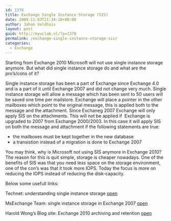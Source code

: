 ```yaml
---
id: 1378
title: Exchange Single Instance Storage (SIS)
date: 2009-11-03T21:34:10+00:00
author: Johan Veldhuis
layout: post
guid: http://myuclab.nl/?p=1378
permalink: /exchange-single-instance-storage-sis/
categories:
  - Exchange
---
```

Starting from Exchange 2010 Microsoft will not use single instance storage anymore. But what did single instance storage do and what are the pro&#8217;s/cons of it?

Single instance storage has been a part of Exchange since Exchange 4.0 and is a part of it until Exchange 2007 and did not change very much. Single instance storage will allow a message which has been sent to 50 users will be saved one time per mailstore. Exchange will place a pointer in the other mailboxes which point to the original message, this is applied both to the message and the attachment. Since Exchaneg 2007 Exchange will only apply SIS on the attachments. This will not be applied if  Exchange is upgraded to 2007 from Exchange 2000/2003. In this case it will apply SIS on both the message and attachment if the following statements are true:

  * the mailboxes must be kept together in the new database
  * a transistion instead of a migration is done to Exchange 2007

You may think, why is Microsoft not using SIS anymore in Exchange 2010?  The reason for this is quit simple, storage is cheaper nowadays. One of the benefits of SIS was that you need less space on the storage environment, one of the con&#8217;s was that it took more IOPS. Today the focus is more on reducing the IOPS instead of reducing the disk-capacity.

Below some usefull links:

Technet: understanding single instance storage <a href="http://technet.microsoft.com/en-us/library/aa998912(EXCHG.65).aspx" target="_blank">open</a>
  
MsExchange Team: single instance storage in Exchange 2007 <a href="http://msexchangeteam.com/archive/2008/02/08/448095.aspx" target="_blank">open</a>
  
Harold Wong&#8217;s Blog site: Exchange 2010 archiving and retention <a href="http://blogs.technet.com/haroldwong/archive/2009/06/19/exchange-server-2010-archiving-and-retention-06-10-09-questions-and-answers-log.aspx" target="_blank">open</a>